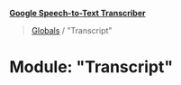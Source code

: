 **[Google Speech-to-Text Transcriber](../README.md)**

> [Globals](../README.md) / "Transcript"

# Module: "Transcript"

